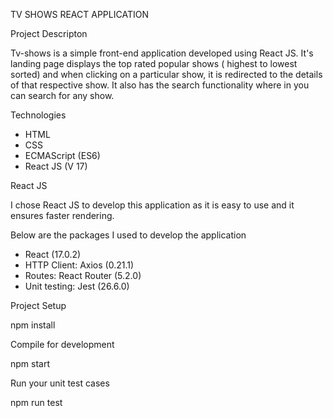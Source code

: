TV SHOWS REACT APPLICATION

Project Descripton 

Tv-shows is a simple front-end application developed using React JS. It's landing page displays the top rated popular shows ( highest to lowest sorted) and when clicking on a particular show, it is redirected to the details of that respective show. It also has the search functionality where in you can search for any show.

Technologies

- HTML
- CSS
- ECMAScript (ES6)
- React JS (V 17)

React JS 

I chose React JS to develop this application as it is easy to use and it ensures faster rendering. 

Below are the packages I used to develop the application
- React (17.0.2)
- HTTP Client: Axios (0.21.1)
- Routes: React Router (5.2.0)
- Unit testing: Jest (26.6.0)

Project Setup

npm install

Compile for development

npm start

Run your unit test cases

npm run test

